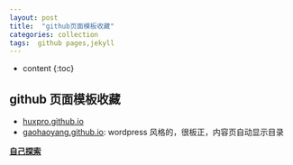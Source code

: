 ```yaml
---
layout: post
title:  "github页面模板收藏"
categories: collection
tags:  github pages,jekyll
---
```


* content
{:toc}

## github 页面模板收藏

* [huxpro.github.io](https://github.com/Huxpro/huxpro.github.io)
* [gaohaoyang.github.io](https://github.com/Gaohaoyang/gaohaoyang.github.io): wordpress 风格的，很板正，内容页自动显示目录

[**自己探索**](https://github.com/search?q=github.io+jekyll)